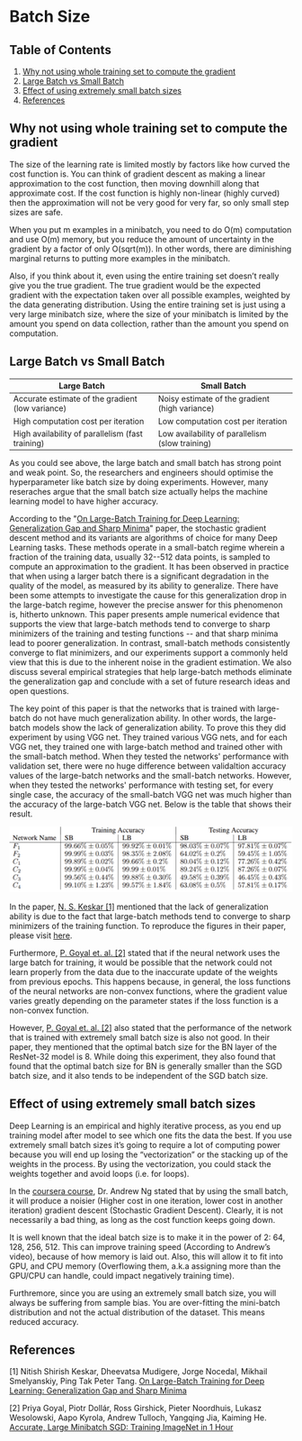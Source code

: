 # Batch Size

## Table of Contents

1. [Why not using whole training set to compute the gradient](#why-not-using-whole-training-set-to-compute-the-gradient)
2. [Large Batch vs Small Batch](#large-batch-vs-small-batch)
3. [Effect of using extremely small batch sizes](#effect-of-using-extremely-small-batch-sizes)
4. [References](#references)

## Why not using whole training set to compute the gradient

The size of the learning rate is limited mostly by factors like how curved the cost function is. You can think of gradient descent as making a linear approximation to the cost function, then moving downhill along that approximate cost. If the cost function is highly non-linear (highly curved) then the approximation will not be very good for very far, so only small step sizes are safe.

When you put m examples in a minibatch, you need to do O(m) computation and use O(m) memory, but you reduce the amount of uncertainty in the gradient by a factor of only O(sqrt(m)). In other words, there are diminishing marginal returns to putting more examples in the minibatch.

Also, if you think about it, even using the entire training set doesn’t really give you the true gradient. The true gradient would be the expected gradient with the expectation taken over all possible examples, weighted by the data generating distribution. Using the entire training set is just using a very large minibatch size, where the size of your minibatch is limited by the amount you spend on data collection, rather than the amount you spend on computation.

## Large Batch vs Small Batch

| Large Batch | Small Batch |
|-------------|-------------|
| Accurate estimate of the gradient (low variance) | Noisy estimate of the gradient (high variance) |
| High computation cost per iteration | Low computation cost per iteration |
| High availability of parallelism (fast training) | Low availability of parallelism (slow training) |

As you could see above, the large batch and small batch has strong point and weak point. So, the researchers and engineers should optimise the hyperparameter like batch size by doing experiments. However, many reseraches argue that the small batch size actually helps the machine learning model to have higher accuracy.

According to the "[On Large-Batch Training for Deep Learning: Generalization Gap and Sharp Minima](https://arxiv.org/abs/1609.04836)" paper, the stochastic gradient descent method and its variants are algorithms of choice for many Deep Learning tasks. These methods operate in a small-batch regime wherein a fraction of the training data, usually 32--512 data points, is sampled to compute an approximation to the gradient. It has been observed in practice that when using a larger batch there is a significant degradation in the quality of the model, as measured by its ability to generalize. There have been some attempts to investigate the cause for this generalization drop in the large-batch regime, however the precise answer for this phenomenon is, hitherto unknown. This paper presents ample numerical evidence that supports the view that large-batch methods tend to converge to sharp minimizers of the training and testing functions -- and that sharp minima lead to poorer generalization. In contrast, small-batch methods consistently converge to flat minimizers, and our experiments support a commonly held view that this is due to the inherent noise in the gradient estimation. We also discuss several empirical strategies that help large-batch methods eliminate the generalization gap and conclude with a set of future research ideas and open questions.

The key point of this paper is that the networks that is trained with large-batch do not have much generalization ability. In other words, the large-batch models show the lack of generalization ability. To prove this they did experiment by using VGG net. They trained various VGG nets, and for each VGG net, they trained one with large-batch method and trained other with the small-batch method. When they tested the networks' performance with validation set, there were no huge difference between validaltion accuracy values of the large-batch networks and the small-batch networks. However, when they tested the networks' performance with testing set, for every single case, the accuracy of the small-batch VGG net was much higher than the accuracy of the large-batch VGG net. Below is the table that shows their result.

![experiment_result_table](./img/result1.png)

In the paper, [N. S. Keskar [1]](https://arxiv.org/abs/1609.04836) mentioned that the lack of generalization ability is due to the fact that large-batch methods tend to converge to sharp minimizers of the training function. To reproduce the figures in their paper, please visit [here](https://github.com/keskarnitish/large-batch-training).

Furthermore, [P. Goyal et. al. [2]](https://arxiv.org/abs/1706.02677) stated that if the neural network uses the large batch for training, it would be possible that the network could not learn properly from the data due to the inaccurate update of the weights from previous epochs. This happens because, in general, the loss functions of the neural networks are non-convex functions, where the gradient value varies greatly depending on the parameter states if the loss function is a non-convex function.

However, [P. Goyal et. al. [2]](https://arxiv.org/abs/1706.02677) also stated that the performance of the network that is trained with extremely small batch size is also not good. In their paper, they mentioned that the optimal batch size for the BN layer of the ResNet-32 model is 8. While doing this experiment, they also found that found that the optimal batch size for BN is generally smaller than the SGD batch size, and it also tends to be independent of the SGD batch size.

## Effect of using extremely small batch sizes

Deep Learning is an empirical and highly iterative process, as you end up training model after model to see which one fits the data the best. If you use extremely small batch sizes it’s going to require a lot of computing power because you will end up losing the “vectorization” or the stacking up of the weights in the process. By using the vectorization, you could stack the weights together and avoid loops (i.e. for loops).

In the [coursera course](https://www.coursera.org/learn/deep-neural-network/home/), Dr. Andrew Ng stated that by using the small batch, it will produce a noisier (Higher cost in one iteration, lower cost in another iteration) gradient descent (Stochastic Gradient Descent). Clearly, it is not necessarily a bad thing, as long as the cost function keeps going down.

It is well known that the ideal batch size is to make it in the power of 2: 64, 128, 256, 512. This can improve training speed (According to Andrew’s video), because of how memory is laid out. Also, this will allow it to fit into GPU, and CPU memory (Overflowing them, a.k.a assigning more than the GPU/CPU can handle, could impact negatively training time).

Furthremore, since you are using an extremely small batch size, you will always be suffering from sample bias. You are over-fitting the mini-batch distribution and not the actual distribution of the dataset. This means reduced accuracy.

## References

[1] Nitish Shirish Keskar, Dheevatsa Mudigere, Jorge Nocedal, Mikhail Smelyanskiy, Ping Tak Peter Tang. [On Large-Batch Training for Deep Learning: Generalization Gap and Sharp Minima](https://arxiv.org/abs/1609.04836)

[2] Priya Goyal, Piotr Dollár, Ross Girshick, Pieter Noordhuis, Lukasz Wesolowski, Aapo Kyrola, Andrew Tulloch, Yangqing Jia, Kaiming He. [Accurate, Large Minibatch SGD: Training ImageNet in 1 Hour](https://arxiv.org/abs/1706.02677)
